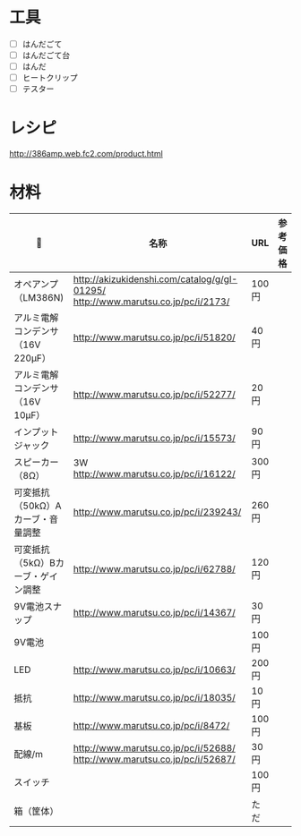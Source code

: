
# 工具

- [ ] はんだごて
- [ ] はんだごて台
- [ ] はんだ
- [ ] ヒートクリップ
- [ ] テスター

# レシピ

http://386amp.web.fc2.com/product.html

# 材料

:metal: | 名称  | URL | 参考価格
------------- | ------------- | ------------- | -------------
 | オペアンプ（LM386N) | http://akizukidenshi.com/catalog/g/gI-01295/  http://www.marutsu.co.jp/pc/i/2173/ | 100円
 | アルミ電解コンデンサ（16V 220μF） | http://www.marutsu.co.jp/pc/i/51820/ | 40円
 | アルミ電解コンデンサ（16V 10μF） | http://www.marutsu.co.jp/pc/i/52277/ | 20円
 | インプットジャック | http://www.marutsu.co.jp/pc/i/15573/ | 90円
 | スピーカー（8Ω） | 3W http://www.marutsu.co.jp/pc/i/16122/ | 300円
 | 可変抵抗（50kΩ）Aカーブ・音量調整 | http://www.marutsu.co.jp/pc/i/239243/ | 260円
 | 可変抵抗（5kΩ）Bカーブ・ゲイン調整 | http://www.marutsu.co.jp/pc/i/62788/ | 120円
 | 9V電池スナップ | http://www.marutsu.co.jp/pc/i/14367/ | 30円
 | 9V電池 | | 100円
 | LED | http://www.marutsu.co.jp/pc/i/10663/ | 200円
 | 抵抗 | http://www.marutsu.co.jp/pc/i/18035/ | 10円
 | 基板 | http://www.marutsu.co.jp/pc/i/8472/ | 100円
 | 配線/m | http://www.marutsu.co.jp/pc/i/52688/  http://www.marutsu.co.jp/pc/i/52687/ | 30円
 | スイッチ | | 100円
 | 箱（筐体） | | ただ



